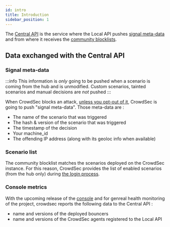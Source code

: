 ```yaml
---
id: intro
title: Introduction
sidebar_position: 1
---
```


The [Central API](https://crowdsecurity.github.io/api_doc/capi/) is the service where the Local API pushes [signal meta-data](https://crowdsecurity.github.io/api_doc/capi/#/watchers/post_signals) and from where it receives the [community blocklists](https://crowdsecurity.github.io/api_doc/capi/#/bouncers/get_decisions_stream).

## Data exchanged with the Central API

### Signal meta-data


:::info
This information is *only* going to be pushed when a scenario is coming from the hub and is unmodified. Custom scenarios, tainted scenarios and manual decisions are *not* pushed
:::

When CrowdSec blocks an attack, [unless you opt-out of it](/u/troubleshooting/security_engine#how-to-disable-the-central-api), CrowdSec is going to push "signal meta-data". Those meta-data are :
 - The name of the scenario that was triggered
 - The hash & version of the scenario that was triggered
 - The timestamp of the decision
 - Your machine_id
 - The offending IP address (along with its geoloc info when available)


### Scenario list

The community blocklist matches the scenarios deployed on the CrowdSec instance. For this reason, CrowdSec provides the list of enabled scenarios (from the hub only) during [the login process](https://crowdsecurity.github.io/api_doc/capi/#/watchers/post_watchers_login).

### Console metrics

With the upcoming release of the [console](https://app.crowdsec.net) and for genreal health monitoring of the project, crowdsec reports the following data to the Central API :
 - name and versions of the deployed bouncers
 - name and versions of the CrowdSec agents registered to the Local API



